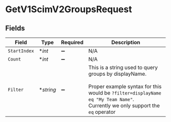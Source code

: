 # GetV1ScimV2GroupsRequest


## Fields

| Field                                                                                                                                                                                               | Type                                                                                                                                                                                                | Required                                                                                                                                                                                            | Description                                                                                                                                                                                         |
| --------------------------------------------------------------------------------------------------------------------------------------------------------------------------------------------------- | --------------------------------------------------------------------------------------------------------------------------------------------------------------------------------------------------- | --------------------------------------------------------------------------------------------------------------------------------------------------------------------------------------------------- | --------------------------------------------------------------------------------------------------------------------------------------------------------------------------------------------------- |
| `StartIndex`                                                                                                                                                                                        | **int*                                                                                                                                                                                              | :heavy_minus_sign:                                                                                                                                                                                  | N/A                                                                                                                                                                                                 |
| `Count`                                                                                                                                                                                             | **int*                                                                                                                                                                                              | :heavy_minus_sign:                                                                                                                                                                                  | N/A                                                                                                                                                                                                 |
| `Filter`                                                                                                                                                                                            | **string*                                                                                                                                                                                           | :heavy_minus_sign:                                                                                                                                                                                  | This is a string used to query groups by displayName.<br/><br/>        Proper example syntax for this would be `?filter=displayName eq "My Team Name"`.<br/>        Currently we only support the `eq` operator |